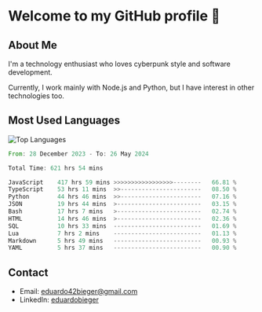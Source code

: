 # Welcome to my GitHub profile 👋

## About Me
I'm a technology enthusiast who loves cyberpunk style and software development.

Currently, I work mainly with Node.js and Python, but I have interest in other technologies too.

## Most Used Languages
![Top Languages](https://github-readme-stats.vercel.app/api/top-langs/?username=eduardobieger&layout=compact&theme=radical)

<!--START_SECTION:waka-->

```rust
From: 28 December 2023 - To: 26 May 2024

Total Time: 621 hrs 54 mins

JavaScript    417 hrs 59 mins >>>>>>>>>>>>>>>>>--------   66.81 %
TypeScript    53 hrs 11 mins  >>-----------------------   08.50 %
Python        44 hrs 46 mins  >>-----------------------   07.16 %
JSON          19 hrs 44 mins  >------------------------   03.15 %
Bash          17 hrs 7 mins   >------------------------   02.74 %
HTML          14 hrs 46 mins  >------------------------   02.36 %
SQL           10 hrs 33 mins  -------------------------   01.69 %
Lua           7 hrs 2 mins    -------------------------   01.13 %
Markdown      5 hrs 49 mins   -------------------------   00.93 %
YAML          5 hrs 37 mins   -------------------------   00.90 %
```

<!--END_SECTION:waka-->

## Contact
- Email: eduardo42bieger@gmail.com 
- LinkedIn: [eduardobieger](https://www.linkedin.com/in/eduardo-bieger/)
